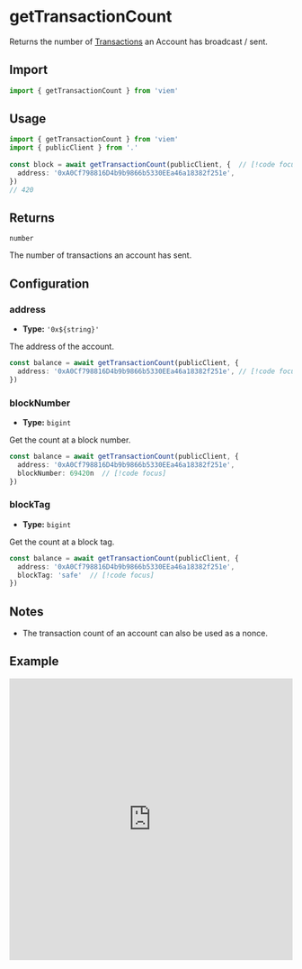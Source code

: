 # getTransactionCount

Returns the number of [Transactions](/docs/glossary/terms#TODO) an Account has broadcast / sent.

## Import

```ts
import { getTransactionCount } from 'viem'
```

## Usage

```ts
import { getTransactionCount } from 'viem'
import { publicClient } from '.'
 
const block = await getTransactionCount(publicClient, {  // [!code focus:99]
  address: '0xA0Cf798816D4b9b9866b5330EEa46a18382f251e',
})
// 420
```

## Returns

`number`

The number of transactions an account has sent. 

## Configuration

### address

- **Type:** `'0x${string}'`

The address of the account.

```ts
const balance = await getTransactionCount(publicClient, {
  address: '0xA0Cf798816D4b9b9866b5330EEa46a18382f251e', // [!code focus]
})
```

### blockNumber

- **Type:** `bigint`

Get the count at a block number.

```ts
const balance = await getTransactionCount(publicClient, {
  address: '0xA0Cf798816D4b9b9866b5330EEa46a18382f251e',
  blockNumber: 69420n  // [!code focus]
})
```

### blockTag

- **Type:** `bigint`

Get the count at a block tag.

```ts
const balance = await getTransactionCount(publicClient, {
  address: '0xA0Cf798816D4b9b9866b5330EEa46a18382f251e',
  blockTag: 'safe'  // [!code focus]
})
```

## Notes

- The transaction count of an account can also be used as a nonce.

## Example

<iframe frameborder="0" width="100%" height="500px" src="https://replit.com/@jxom/getBlockNumber?embed=true"></iframe>